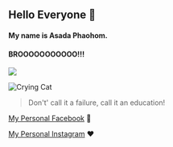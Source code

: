## Hello Everyone 👋

#### My name is Asada Phaohom. 

#### BROOOOOOOOOOO!!!

<p>
  <a href="https://skillicons.dev">
    <img src="https://skillicons.dev/icons?i=js,html,css,ts,nodejs,bootstrap,tailwind,mysql,mongodb,py" />
  </a>
</p>

![Crying Cat](https://i.kym-cdn.com/photos/images/original/001/384/545/7b9.jpg)

> Don't' call it a failure, call it an education!

[My Personal Facebook](https://web.facebook.com/asada.phaohom.7?_rdc=1&_rdr) 💙

[My Personal Instagram](https://www.instagram.com/rukawa_zz/") ❤


<!--
**watripledouble/watripledouble** is a ✨ _special_ ✨ repository because its `README.md` (this file) appears on your GitHub profile.

Here are some ideas to get you started:

- 🔭 I’m currently working on ...
- 🌱 I’m currently learning ...
- 👯 I’m looking to collaborate on ...
- 🤔 I’m looking for help with ...
- 💬 Ask me about ...
- 📫 How to reach me: ...
- 😄 Pronouns: ...
- ⚡ Fun fact: ...
-->
